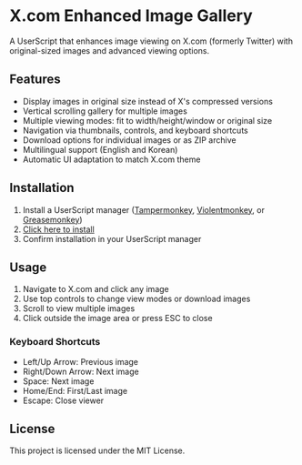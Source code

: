 # X.com Enhanced Image Gallery

A UserScript that enhances image viewing on X.com (formerly Twitter) with original-sized images and advanced viewing options.

## Features

- Display images in original size instead of X's compressed versions
- Vertical scrolling gallery for multiple images
- Multiple viewing modes: fit to width/height/window or original size
- Navigation via thumbnails, controls, and keyboard shortcuts
- Download options for individual images or as ZIP archive
- Multilingual support (English and Korean)
- Automatic UI adaptation to match X.com theme

## Installation

1. Install a UserScript manager ([Tampermonkey](https://www.tampermonkey.net/), [Violentmonkey](https://violentmonkey.github.io/), or [Greasemonkey](https://www.greasespot.net/))
2. [Click here to install](https://github.com/PiesP/xcom-enhanced-gallery/raw/master/xcom-enhanced-gallery.user.js)
3. Confirm installation in your UserScript manager

## Usage

1. Navigate to X.com and click any image
2. Use top controls to change view modes or download images
3. Scroll to view multiple images
4. Click outside the image area or press ESC to close

### Keyboard Shortcuts

- Left/Up Arrow: Previous image
- Right/Down Arrow: Next image  
- Space: Next image
- Home/End: First/Last image
- Escape: Close viewer

## License

This project is licensed under the MIT License.
